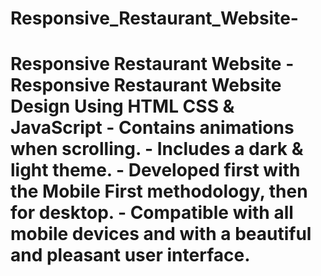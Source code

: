 # Responsive_Restaurant_Website-
# Responsive Restaurant Website  - Responsive Restaurant Website Design Using HTML CSS &amp; JavaScript - Contains animations when scrolling.  - Includes a dark &amp; light theme. - Developed first with the Mobile First methodology, then for desktop. - Compatible with all mobile devices and with a beautiful and pleasant user interface.
